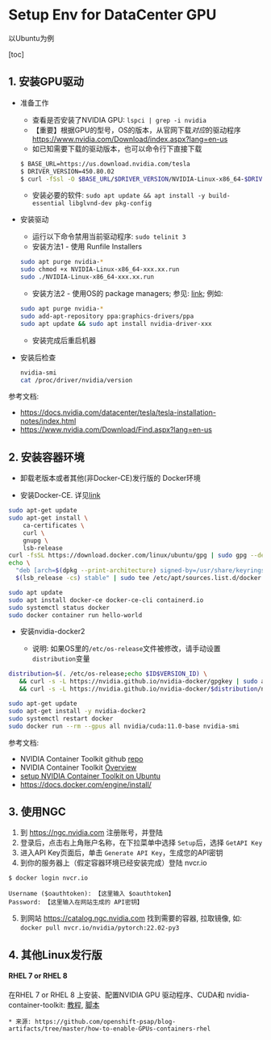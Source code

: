 # Setup Env for DataCenter GPU

以Ubuntu为例

[toc]

## 1. 安装GPU驱动


* 准备工作

    * 查看是否安装了NVIDIA GPU: `lspci | grep -i nvidia`
    * 【重要】根据GPU的型号，OS的版本，从官网下载*对应*的驱动程序 https://www.nvidia.com/Download/index.aspx?lang=en-us
    * 如已知需要下载的驱动版本，也可以命令行下直接下载
    ```bash
    $ BASE_URL=https://us.download.nvidia.com/tesla
    $ DRIVER_VERSION=450.80.02
    $ curl -fSsl -O $BASE_URL/$DRIVER_VERSION/NVIDIA-Linux-x86_64-$DRIVER_VERSION.run
    ```    
    * 安装必要的软件: `sudo apt update && apt install -y build-essential libglvnd-dev pkg-config`

* 安装驱动

    * 运行以下命令禁用当前驱动程序: `sudo telinit 3`
    * 安装方法1 - 使用 Runfile Installers

    ```bash
    sudo apt purge nvidia-*
    sudo chmod +x NVIDIA-Linux-x86_64-xxx.xx.run
    sudo ./NVIDIA-Linux-x86_64-xxx.xx.run
    ```

    * 安装方法2 - 使用OS的 package managers; 参见: [link](https://docs.nvidia.com/datacenter/tesla/tesla-installation-notes/index.html#package-manager); 例如: 

    ```bash
    sudo apt purge nvidia-*
    sudo add-apt-repository ppa:graphics-drivers/ppa
    sudo apt update && sudo apt install nvidia-driver-xxx
    ```

    * 安装完成后重启机器

* 安装后检查

    ```bash
    nvidia-smi
    cat /proc/driver/nvidia/version
    ```

参考文档:

* https://docs.nvidia.com/datacenter/tesla/tesla-installation-notes/index.html
* https://www.nvidia.com/Download/Find.aspx?lang=en-us 

 
## 2. 安装容器环境


* 卸载老版本或者其他(非Docker-CE)发行版的 Docker环境

* 安装Docker-CE. 详见[link](https://docs.docker.com/engine/install/)

```bash
sudo apt-get update
sudo apt-get install \
    ca-certificates \
    curl \
    gnupg \
    lsb-release
curl -fsSL https://download.docker.com/linux/ubuntu/gpg | sudo gpg --dearmor -o /usr/share/keyrings/docker-archive-keyring.gpg
echo \
  "deb [arch=$(dpkg --print-architecture) signed-by=/usr/share/keyrings/docker-archive-keyring.gpg] https://download.docker.com/linux/ubuntu \
  $(lsb_release -cs) stable" | sudo tee /etc/apt/sources.list.d/docker.list > /dev/null
```

```bash
sudo apt update
sudo apt install docker-ce docker-ce-cli containerd.io
sudo systemctl status docker
sudo docker container run hello-world
```
* 安装nvidia-docker2

    * 说明: 如果OS里的`/etc/os-release`文件被修改，请手动设置 `distribution`变量

```bash
distribution=$(. /etc/os-release;echo $ID$VERSION_ID) \
   && curl -s -L https://nvidia.github.io/nvidia-docker/gpgkey | sudo apt-key add - \
   && curl -s -L https://nvidia.github.io/nvidia-docker/$distribution/nvidia-docker.list | sudo tee /etc/apt/sources.list.d/nvidia-docker.list

sudo apt-get update
sudo apt-get install -y nvidia-docker2
sudo systemctl restart docker
sudo docker run --rm --gpus all nvidia/cuda:11.0-base nvidia-smi
```

参考文档:

* NVIDIA Container Toolkit github [repo](https://github.com/NVIDIA/nvidia-docker)
* NVIDIA Container Toolkit [Overview](https://docs.nvidia.com/datacenter/cloud-native/container-toolkit/overview.html)
* [setup NVIDIA Container Toolkit on Ubuntu](https://docs.nvidia.com/datacenter/cloud-native/container-toolkit/install-guide.html#installing-on-ubuntu-and-debian)
* https://docs.docker.com/engine/install/



## 3. 使用NGC


1. 到 https://ngc.nvidia.com 注册账号，并登陆
2. 登录后，点击右上角账户名称，在下拉菜单中选择 `Setup`后，选择 `GetAPI Key`
3. 进入API Key页面后，单击 `Generate API Key`，生成您的API密钥
4. 到你的服务器上（假定容器环境已经安装完成）登陆 nvcr.io

```
$ docker login nvcr.io

Username ($oauthtoken): 【这里输入 $oauthtoken】
Password: 【这里输入在网站生成的 API密钥】

```

5. 到网站 https://catalog.ngc.nvidia.com 找到需要的容器, 拉取镜像, 如: `docker pull nvcr.io/nvidia/pytorch:22.02-py3`

## 4. 其他Linux发行版

#### RHEL 7 or RHEL 8

在RHEL 7 or RHEL 8 上安装、配置NVIDIA GPU 驱动程序、CUDA和 nvidia-container-toolkit: [教程](https://www.redhat.com/en/blog/how-use-gpus-containers-bare-metal-rhel-8), [脚本](./enable-GPUs-containers-rhel)

    * 来源: https://github.com/openshift-psap/blog-artifacts/tree/master/how-to-enable-GPUs-containers-rhel






